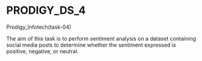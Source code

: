 # PRODIGY_DS_4
Prodigy_Infotech(task-04)

The aim of this task is to perform sentiment analysis on a dataset containing social media posts to determine whether the sentiment expressed is positive, negative, or neutral.
